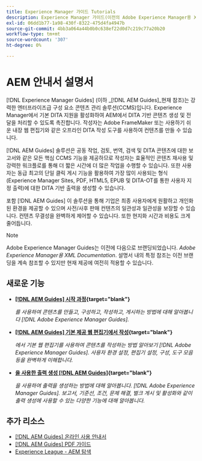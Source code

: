 ```yaml
---
title: Experience Manager 가이드 Tutorials
description: Experience Manager 가이드(이전의 Adobe Experience Manager용 XML Documentation)에 대한 자습서 비디오를 찾으십시오. Experience Manager의 기본 DITA 지원 및 구조화된 작성에 대해 알아봅니다.
exl-id: 06dd1b77-1a98-430f-8322-475d4fa4947b
source-git-commit: 4bb3a064a44b0b0c638ef22d0d7c219c77a20b20
workflow-type: tm+mt
source-wordcount: '307'
ht-degree: 0%

---
```


# AEM 안내서 설명서

[!DNL Experience Manager Guides] (이하 _[!DNL AEM Guides]_현재 참조)는 강력한 엔터프라이즈급 구성 요소 콘텐츠 관리 솔루션(CCMS)입니다. Experience Manager에서 기본 DITA 지원을 활성화하여 AEM에서 DITA 기반 콘텐츠 생성 및 전달을 처리할 수 있도록 촉진합니다. 작성자는 Adobe FrameMaker 또는 사용하기 쉬운 내장 웹 편집기와 같은 오프라인 DITA 작성 도구를 사용하여 컨텐츠를 만들 수 있습니다.

[!DNL AEM Guides] 솔루션은 공동 작업, 검토, 번역, 검색 및 DITA 콘텐츠에 대한 보고서와 같은 모든 핵심 CCMS 기능을 제공하므로 작성자는 효율적인 콘텐츠 재사용 및 강력한 워크플로를 통해 더 짧은 시간에 더 많은 작업을 수행할 수 있습니다. 또한 사용자는 동급 최고의 단일 클릭 게시 기능을 활용하여 가장 많이 사용되는 형식(Experience Manager Sites, PDF, HTML5, EPUB 및 DITA-OT를 통한 사용자 지정 출력)에 대한 DITA 기반 출력을 생성할 수 있습니다.

포함 [!DNL AEM Guides] 이 솔루션을 통해 기업은 최종 사용자에게 원활하고 개인화된 환경을 제공할 수 있으며 사전/사후 판매 컨텐츠의 일관성과 일관성을 보장할 수 있습니다. 컨텐츠 무결성을 완벽하게 제어할 수 있습니다. 또한 현지화 시간과 비용도 크게 줄어듭니다.

>[!NOTE]
> 
> Adobe Experience Manager Guides는 이전에 다음으로 브랜딩되었습니다. _Adobe Experience Manager용 XML Documentation_. 설명서 내의 특정 참조는 이전 브랜딩을 계속 참조할 수 있지만 현재 제공에 여전히 적용할 수 있습니다.

## 새로운 기능

* **[[!DNL AEM Guides] 시작 과정](https://experienceleague.adobe.com/docs/experience-manager-guides-learn/videos/getting-started/overview.html){target="blank"}**

  _를 사용하여 콘텐츠를 만들고, 구성하고, 작성하고, 게시하는 방법에 대해 알아봅니다 [!DNL Adobe Experience Manager Guides]._

* **[[!DNL AEM Guides] 기본 제공 웹 편집기에서 작성](https://experienceleague.adobe.com/docs/experience-manager-guides-learn/videos/advanced-user-guide/overview.html){target="blank"}**

  _에서 기본 웹 편집기를 사용하여 콘텐츠를 작성하는 방법 알아보기  [!DNL Adobe Experience Manager Guides]. 사용자 환경 설정, 편집기 설정, 구성, 도구 모음 등을 완벽하게 이해합니다._

* **[을 사용한 출력 생성 [!DNL AEM Guides]](https://experienceleague.adobe.com/docs/experience-manager-guides-learn/videos/output-generation/overview.html){target="blank"}**

  _을 사용하여 출력을 생성하는 방법에 대해 알아봅니다. [!DNL Adobe Experience Manager Guides]. 보고서, 기준선, 조건, 문제 해결, 벌크 게시 및 활성화와 같이 출력 생성에 사용할 수 있는 다양한 기능에 대해 알아봅니다._


<!--

Dummy links cause validation to fail

## Staff Picks

<table>
<tr>
  <td>
    <a href="#">
      <img alt="400 x 225px" src="myimage.png" />
    </a>
    <div>
      <a href="#">
    <strong>Enablement Content 1</strong>
    </a>
    </div>
    <p>
    <em>A brief description of enablement content.</em>
    <p>
  </td>
   <td>
    <a href="#">
      <img alt="400 x 225px" src="myimage.png" />
    </a>
    <div>
      <a href="#">
    <strong>Enablement Content 1</strong>
    </a>
    </div>
    <p>
    <em>A brief description of enablement content.</em>
    <p>
  </td>
  <td>
    <a href="#">
      <img alt="400 x 225px" src="myimage.png" />
    </a>
    <div>
      <a href="#">
    <strong>Enablement Content 1</strong>
    </a>
    </div>
    <p>
    <em>A brief description of enablement content.</em>
    <p>
  </td>
</tr>
</table>

-->


## 추가 리소스

* [[!DNL AEM Guides] 온라인 사용 안내서](https://help.adobe.com/en_US/xml-documentation-for-adobe-experience-manager/index.html)
* [[!DNL AEM Guides] PDF 가이드](https://helpx.adobe.com/support/xml-documentation-for-experience-manager.html)
* [Experience League - AEM 탐색](https://experienceleague.adobe.com/#recommended/solutions/experience-manager)
